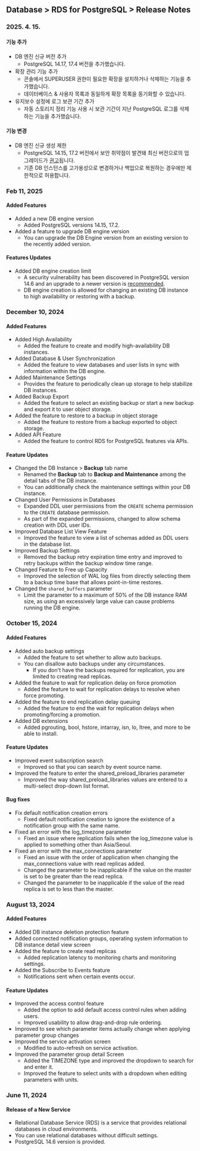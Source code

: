 ## Database > RDS for PostgreSQL > Release Notes

### 2025. 4. 15.

#### 기능 추가

- DB 엔진 신규 버전 추가
    - PostgreSQL 14.17, 17.4 버전을 추가했습니다.
- 확장 관리 기능 추가
    - 콘솔에서 SUPERUSER 권한이 필요한 확장을 설치하거나 삭제하는 기능을 추가했습니다.
    - 데이터베이스 & 사용자 목록과 동일하게 확장 목록을 동기화할 수 있습니다.
- 유지보수 설정에 로그 보관 기간 추가
    - 자동 스토리지 정리 기능 사용 시 보관 기간이 지난 PostgreSQL 로그를 삭제하는 기능을 추가했습니다.

#### 기능 변경

- DB 엔진 신규 생성 제한
    - PostgreSQL 14.15, 17.2 버전에서 보안 취약점이 발견돼 최신 버전으로의 업그레이드가 [권고](https://www.postgresql.org/support/security/CVE-2025-1094/)됩니다.
    - 기존 DB 인스턴스를 고가용성으로 변경하거나 백업으로 복원하는 경우에만 제한적으로 허용합니다.

### Feb 11, 2025

#### Added Features

- Added a new DB engine version
    - Added PostgreSQL versions 14.15, 17.2.
- Added a feature to upgrade DB engine version
    - You can upgrade the DB Engine version from an existing version to the recently added version.

#### Features Updates

- Added DB engine creation limit
    - A security vulnerability has been discovered in PostgreSQL version 14.6 and an upgrade to a newer version is [recommended](https://www.postgresql.org/about/news/postgresql-171-165-159-1414-1317-and-1221-released-2955/).
    - DB engine creation is allowed for changing an existing DB instance to high availability or restoring with a backup.

### December 10, 2024

#### Added Features

- Added High Availability
    - Added the feature to create and modify high-availability DB instances.
- Added Database & User Synchronization
    - Added the feature to view databases and user lists in sync with information within the DB engine.
- Added Maintenance Settings
    - Provides the feature to periodically clean up storage to help stabilize DB instances.
- Added Backup Export
    - Added the feature to select an existing backup or start a new backup and export it to user object storage.
- Added the feature to restore to a backup in object storage
    - Added the feature to restore from a backup exported to object storage.
- Added API Feature
    - Added the feature to control RDS for PostgreSQL features via APIs.

#### Feature Updates

- Changed the DB Instance > **Backup** tab name
    - Renamed the **Backup** tab to **Backup and Maintenance** among the detail tabs of the DB instance.
    - You can additionally check the maintenance settings within your DB instance.
- Changed User Permissions in Databases
    - Expanded DDL user permissions from the `CREATE` schema permission to the `CREATE` database permission.
    - As part of the expanded permissions, changed to allow schema creation with DDL user IDs.
- Improved Database List View Feature
    - Improved the feature to view a list of schemas added as DDL users in the database list.
- Improved Backup Settings
    - Removed the backup retry expiration time entry and improved to retry backups within the backup window time range.
- Changed Feature to Free up Capacity
    - Improved the selection of WAL log files from directly selecting them to a backup time base that allows point-in-time restores.
- Changed the `shared_buffers` parameter
    - Limit the parameter to a maximum of 50% of the DB instance RAM size, as using an excessively large value can cause problems running the DB engine.

### October 15, 2024

#### Added Features

- Added auto backup settings
    - Added the feature to set whether to allow auto backups.
    - You can disallow auto backups under any circumstances.
        - If you don't have the backups required for replication, you are limited to creating read replicas.
- Added the feature to wait for replication delay on force promotion
    - Added the feature to wait for replication delays to resolve when force promoting.
- Added the feature to end replication delay queuing
    - Added the feature to end the wait for replication delays when promoting/forcing a promotion.
- Added DB extensions
    - Added pgrouting, bool, hstore, intarray, isn, lo, ltree, and more to be able to install.

#### Feature Updates

- Improved event subscription search
    - Improved so that you can search by event source name.
- Improved the feature to enter the shared_preload_libraries parameter
    - Improved the way shared_preload_libraries values are entered to a multi-select drop-down list format.

#### Bug fixes

- Fix default notification creation errors
    - Fixed default notification creation to ignore the existence of a notification group with the same name.
- Fixed an error with the log_timezone parameter
    - Fixed an issue where replication fails when the log_timezone value is applied to something other than Asia/Seoul.
- Fixed an error with the max_connections parameter
    - Fixed an issue with the order of application when changing the max_connections value with read replicas added.
    - Changed the parameter to be inapplicable if the value on the master is set to be greater than the read replica.
    - Changed the parameter to be inapplicable if the value of the read replica is set to less than the master.

### August 13, 2024

#### Added Features

- Added DB instance deletion protection feature
- Added connected notification groups, operating system information to DB instance detail view screen
- Added the feature to create read replicas
    - Added replication latency to monitoring charts and monitoring settings.
- Added the Subscribe to Events feature
    - Notifications sent when certain events occur.

#### Feature Updates

- Improved the access control feature
    - Added the option to add default access control rules when adding users.
    - Improved usability to allow drag-and-drop rule ordering.
- Improved to see which parameter items actually change when applying parameter group changes
- Improved the service activation screen
    - Modified to auto-refresh on service activation.
- Improved the parameter group detail Screen
    - Added the TIMEZONE type and improved the dropdown to search for and enter it.
    - Improved the feature to select units with a dropdown when editing parameters with units.

### June 11, 2024

#### Release of a New Service

- Relational Database Service (RDS) is a service that provides relational databases in cloud environments.
- You can use relational databases without difficult settings.
- PostgreSQL 14.6 version is provided.
